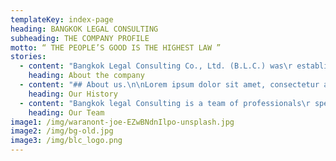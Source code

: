 ```yaml
---
templateKey: index-page
heading: BANGKOK LEGAL CONSULTING
subheading: THE COMPANY PROFILE
motto: “ THE PEOPLE’S GOOD IS THE HIGHEST LAW ”
stories:
  - content: "Bangkok Legal Consulting Co., Ltd. (B.L.C.) was\r established in 2015 by a team of Legal Professionals\r having graduated from leading universities both in\r Thailand and Abroad. Our team has over 15 years of\r experience working with leading Legal firms and Major\r business organizations. \n\n\n\n## **Vision.**\n\nLorem ipsum dolor sit amet, consectetur adipiscing elit, sed do eiusmod tempor incididunt ut labore et dolore magna aliqua. Ut enim ad minim veniam, quis nostrud exercitation ullamco laboris nisi ut aliquip ex ea commodo consequat.\r\n\n\r\n\n## **Mission.**\n\nLorem ipsum dolor sit amet, consectetur adipiscing elit, sed do eiusmod tempor incididunt ut labore et dolore magna aliqua.\r\n\n\r\n\n## Value\r.\n\nLorem ipsum dolor sit amet, consectetur adipiscing elit, sed do eiusmod tempor incididunt ut labore et dolore magna aliqua, sed do eiusmod tempor incididunt ut labore et dolore magna aliqua."
    heading: About the company
  - content: "## About us.\n\nLorem ipsum dolor sit amet, consectetur adipiscing elit, sed do eiusmod tempor incididunt ut labore et dolore magna aliqua. Ut enim ad minim veniam, quis nostrud exercitation ullamco laboris nisi ut aliquip ex ea commodo consequat. Lorem ipsum dolor sit amet, consectetur adipiscing elit, sed do eiusmod tempor incididunt ut labore et dolore magna aliqua. Ut enim ad minim veniam, quis nostrud exercitation ullamco laboris nisi ut aliquip ex ea commodo consequat.\r\n\nLorem ipsum dolor sit amet, consectetur adipiscing elit, sed do eiusmod tempor incididunt ut labore et dolore magna aliqua."
    heading: Our History
  - content: "Bangkok legal Consulting is a team of professionals\r specializing in the areas of Legal, Finance and\r Economics having over 15 years professional experience\r in these fields. The quality of consultations provided to\r our clients provides major benefits with regard to \rresolutions of problematic issues and new business\r generation."
    heading: Our Team
image1: /img/waranont-joe-EZwBNdnIlpo-unsplash.jpg
image2: /img/bg-old.jpg
image3: /img/blc_logo.png
---
```


